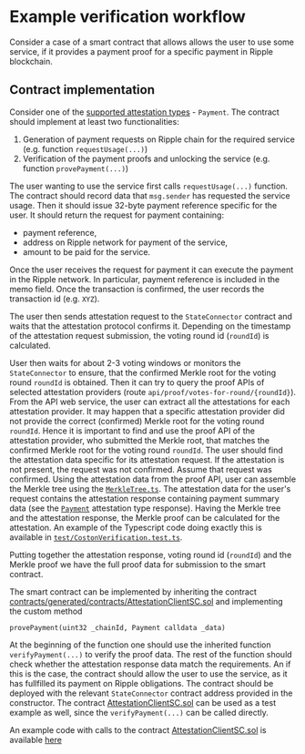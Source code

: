 # Example verification workflow

Consider a case of a smart contract that allows allows the user to use some service, if it provides a payment proof for a specific payment in Ripple blockchain.

## Contract implementation 

Consider one of the [supported attestation types](https://github.com/flare-foundation/state-connector-attestation-types) - `Payment`.
The contract should implement at least two functionalities:

1) Generation of payment requests on Ripple chain for the required service (e.g. function `requestUsage(...)`)
2) Verification of the payment proofs and unlocking the service (e.g. function `provePayment(...)`)

The user wanting to use the service first calls `requestUsage(...)` function.
The contract should record data that `msg.sender` has requested the service usage. Then it should issue 32-byte payment reference specific for the user. It should return the request for payment containing:

- payment reference,
- address on Ripple network for payment of the service,
- amount to be paid for the service.

Once the user receives the request for payment it can execute the payment in the Ripple network. In particular, payment reference is included in the memo field. Once the transaction is confirmed, the user records the transaction id (e.g. `XYZ`).

The user then sends attestation request to the `StateConnector` contract and waits that the attestation protocol confirms it. Depending on the timestamp of the attestation request submission, the voting round id (`roundId`) is calculated. 

User then waits for about 2-3 voting windows or monitors the `StateConnector` to ensure, that the confirmed Merkle root for the voting round `roundId` is obtained. Then it can try to query the proof APIs of selected attestation providers (route `api/proof/votes-for-round/{roundId}`). From the API web service, the user can extract all the attestations for each attestation provider. It may happen that a specific attestation provider did not provide the correct (confirmed) Merkle root for the voting round `roundId`. Hence it is important to find and use the proof API of the attestation provider, who submitted the Merkle root, that matches the confirmed Merkle root for the voting round `roundId`. The user should find the attestation data specific for its attestation request. If the attestation is not present, the request was not confirmed. Assume that request was confirmed. Using the attestation data from the proof API, user can assemble the Merkle tree using the [`MerkleTree.ts`](../../lib/utils/MerkleTree.ts). The attestation data for the user's request contains the attestation response containing payment summary data (see the [`Payment`](https://github.com/flare-foundation/state-connector-attestation-types/blob/main/attestation-types/00001-payment.md) attestation type response).
Having the Merkle tree and the attestation response, the Merkle proof can be calculated for the attestation. An example of the Typescript code doing exactly this is available in [`test/CostonVerification.test.ts`](../../test/CostonVerification.test.ts).

Putting together the attestation response, voting round id (`roundId`) and the Merkle proof we have the full proof data for submission to the smart contract. 

The smart contract can be implemented by inheriting the contract [contracts/generated/contracts/AttestationClientSC.sol](../../contracts/generated/contracts/AttestationClientSC.sol) and implementing the custom method 

```Solidity
provePayment(uint32 _chainId, Payment calldata _data)
```
At the beginning of the function one should use the inherited function `verifyPayment(...)` to verify the proof data. The rest of the function should check whether the attestation response data match the requirements. An if this is the case, the contract should allow the user to use the service, as it has fullfilled its payment on Ripple obligations. The contract should be deployed with the relevant `StateConnector` contract address provided in the constructor. The contract [AttestationClientSC.sol](../../contracts/generated/contracts/AttestationClientSC.sol) can be used as a test example as well, since the `verifyPayment(...)` can be called directly.

An example code with calls to the contract [AttestationClientSC.sol](../../contracts/generated/contracts/AttestationClientSC.sol) is available [here](../../test/generated/AttestationClientMock.test.ts)



